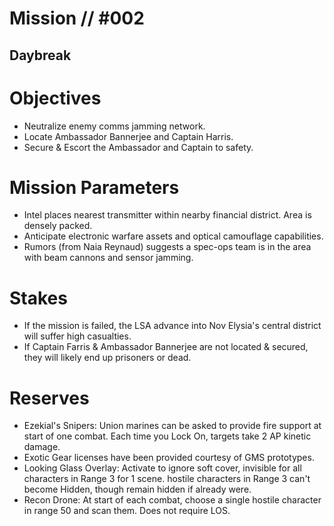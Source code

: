 # Mission // #002
## Daybreak

# Objectives
- Neutralize enemy comms jamming network.
- Locate Ambassador Bannerjee and Captain Harris.
- Secure & Escort the Ambassador and Captain to safety.

# Mission Parameters
- Intel places nearest transmitter within nearby financial district. Area is densely packed.
- Anticipate electronic warfare assets and optical camouflage capabilities.
- Rumors (from Naia Reynaud) suggests a spec-ops team is in the area with beam cannons and sensor jamming.

# Stakes
- If the mission is failed, the LSA advance into Nov Elysia's central district will suffer high casualties.
- If Captain Farris & Ambassador Bannerjee are not located & secured, they will likely end up prisoners or dead.

# Reserves
- Ezekial's Snipers: Union marines can be asked to provide fire support at start of one combat. Each time you Lock On, targets take 2 AP kinetic damage.
- Exotic Gear licenses have  been provided courtesy of GMS prototypes.
- Looking Glass Overlay: Activate to ignore soft cover, invisible for all characters in Range 3 for 1 scene. hostile characters in Range 3 can't become Hidden, though remain hidden if already were.
- Recon Drone: At start of each combat, choose a single hostile character in range 50 and scan them. Does not require LOS.